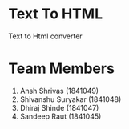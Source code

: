 # Text To HTML
Text to Html converter 
# Team Members
1) Ansh Shrivas (1841049)
2) Shivanshu Suryakar (1841048)
3) Dhiraj Shinde (1841047)
4) Sandeep Raut (1841045)
